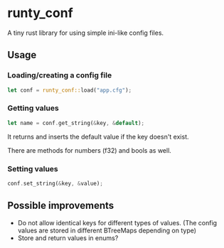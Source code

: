 # runty_conf

A tiny rust library for using simple ini-like config files.

## Usage

### Loading/creating a config file

```rs
let conf = runty_conf::load("app.cfg");
```

### Getting values
```rs
let name = conf.get_string(&key, &default);
```
It returns and inserts the default value if the key doesn't exist.

There are methods for numbers (f32) and bools as well.

### Setting values
```rs
conf.set_string(&key, &value);
```

## Possible improvements
 * Do not allow identical keys for different types of values. (The config values are stored in different BTreeMaps depending on type)
 * Store and return values in enums?
